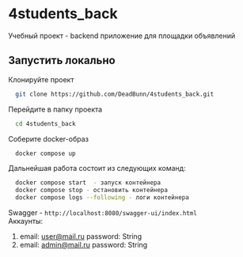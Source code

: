 # 4students_back
Учебный проект - backend приложение для площадки объявлений

## Запустить локально

Клонируйте проект

```bash
  git clone https://github.com/DeadBunn/4students_back.git
```

Перейдите в папку проекта

```bash
  cd 4students_back
```

Соберите docker-образ

```bash
  docker compose up
```

Дальнейшая работа состоит из следующих команд:


```bash
  docker compose start  - запуск контейнера
  docker compose stop - остановить контейнера
  docker compose logs --following - логи контейнера
```
Swagger - `http://localhost:8080/swagger-ui/index.html`  
Аккаунты:  
1. email: user@mail.ru password: String
2. email: admin@mail.ru password: String  
